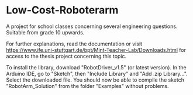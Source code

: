# Low-Cost-Roboterarm
A project for school classes concerning several engineering questions. Suitable from grade 10 upwards.

For further explanations, read the documentation or visit 
https://www.ife.uni-stuttgart.de/bpt/Mint-Teacher-Lab/Downloads.html for access to the thesis project concerning this topic.

To install the library, download "RobotDriver_v1.5" (or latest version). In the Arduino IDE, go to "Sketch", then "Include Library" and "Add .zip Library...". Select the downloaded file. You should now be able to compile the sketch "RobotArm_Solution" from the folder "Examples" without problems.
